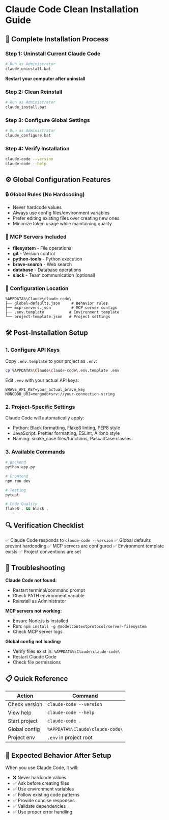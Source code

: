 # Claude Code Clean Installation Guide

## 🚀 Complete Installation Process

### Step 1: Uninstall Current Claude Code
```bash
# Run as Administrator
claude_uninstall.bat
```
**Restart your computer after uninstall**

### Step 2: Clean Reinstall
```bash
# Run as Administrator  
claude_install.bat
```

### Step 3: Configure Global Settings
```bash
# Run as Administrator
claude_configure.bat
```

### Step 4: Verify Installation
```bash
claude-code --version
claude-code --help
```

## ⚙️ Global Configuration Features

### 🔒 Global Rules (No Hardcoding)
- Never hardcode values
- Always use config files/environment variables
- Prefer editing existing files over creating new ones
- Minimize token usage while maintaining quality

### 🔧 MCP Servers Included
- **filesystem** - File operations
- **git** - Version control
- **python-tools** - Python execution  
- **brave-search** - Web search
- **database** - Database operations
- **slack** - Team communication (optional)

### 📁 Configuration Location
```
%APPDATA%\Claude\claude-code\
├── global-defaults.json     # Behavior rules
├── mcp-servers.json         # MCP server configs
├── .env.template           # Environment template
└── project-template.json   # Project settings
```

## 🛠️ Post-Installation Setup

### 1. Configure API Keys
Copy `.env.template` to your project as `.env`:
```bash
cp %APPDATA%\Claude\claude-code\.env.template .env
```

Edit `.env` with your actual API keys:
```env
BRAVE_API_KEY=your_actual_brave_key
MONGODB_URI=mongodb+srv://your-connection-string
```

### 2. Project-Specific Settings
Claude Code will automatically apply:
- Python: Black formatting, Flake8 linting, PEP8 style
- JavaScript: Prettier formatting, ESLint, Airbnb style
- Naming: snake_case files/functions, PascalCase classes

### 3. Available Commands
```bash
# Backend
python app.py

# Frontend  
npm run dev

# Testing
pytest

# Code Quality
flake8 . && black .
```

## 🔍 Verification Checklist

✅ Claude Code responds to `claude-code --version`
✅ Global defaults prevent hardcoding
✅ MCP servers are configured
✅ Environment template exists
✅ Project conventions are set

## 🚨 Troubleshooting

**Claude Code not found:**
- Restart terminal/command prompt
- Check PATH environment variable
- Reinstall as Administrator

**MCP servers not working:**
- Ensure Node.js is installed
- Run: `npm install -g @modelcontextprotocol/server-filesystem`
- Check MCP server logs

**Global config not loading:**
- Verify files exist in: `%APPDATA%\Claude\claude-code\`
- Restart Claude Code
- Check file permissions

## 📋 Quick Reference

| Action | Command |
|--------|---------|
| Check version | `claude-code --version` |
| View help | `claude-code --help` |
| Start project | `claude-code .` |
| Global config | `%APPDATA%\Claude\claude-code\` |
| Project env | `.env` in project root |

## 🎯 Expected Behavior After Setup

When you use Claude Code, it will:
- ❌ Never hardcode values
- ✅ Ask before creating files
- ✅ Use environment variables
- ✅ Follow existing code patterns
- ✅ Provide concise responses
- ✅ Validate dependencies
- ✅ Use proper error handling
